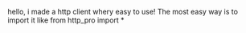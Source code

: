 hello, i made a http client whery easy to use!
The most easy way is to import it like from http_pro import *
